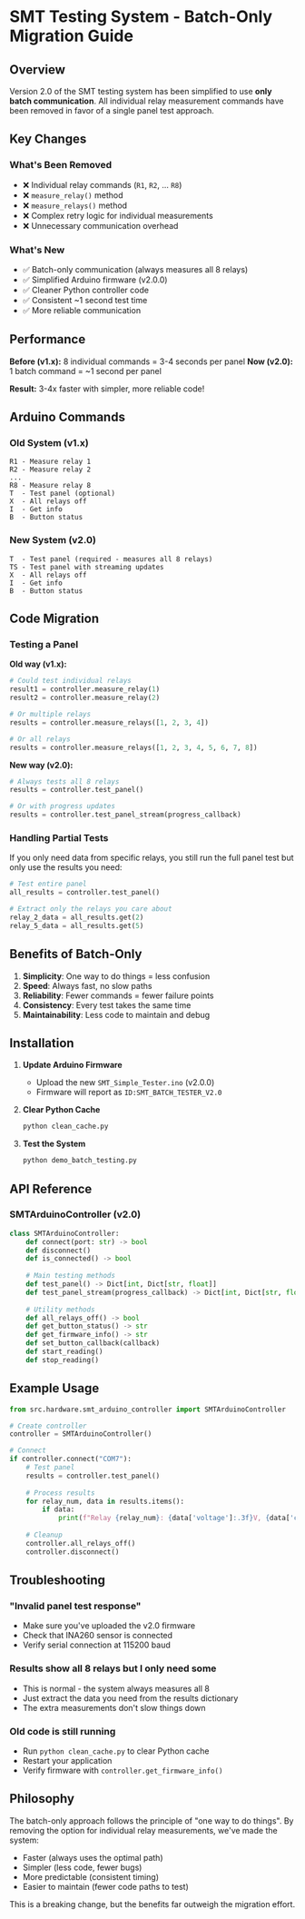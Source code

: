 # SMT Testing System - Batch-Only Migration Guide

## Overview

Version 2.0 of the SMT testing system has been simplified to use **only batch communication**. All individual relay measurement commands have been removed in favor of a single panel test approach.

## Key Changes

### What's Been Removed
- ❌ Individual relay commands (`R1`, `R2`, ... `R8`)
- ❌ `measure_relay()` method
- ❌ `measure_relays()` method
- ❌ Complex retry logic for individual measurements
- ❌ Unnecessary communication overhead

### What's New
- ✅ Batch-only communication (always measures all 8 relays)
- ✅ Simplified Arduino firmware (v2.0.0)
- ✅ Cleaner Python controller code
- ✅ Consistent ~1 second test time
- ✅ More reliable communication

## Performance

**Before (v1.x):** 8 individual commands = 3-4 seconds per panel
**Now (v2.0):** 1 batch command = ~1 second per panel

**Result:** 3-4x faster with simpler, more reliable code!

## Arduino Commands

### Old System (v1.x)
```
R1 - Measure relay 1
R2 - Measure relay 2
...
R8 - Measure relay 8
T  - Test panel (optional)
X  - All relays off
I  - Get info
B  - Button status
```

### New System (v2.0)
```
T  - Test panel (required - measures all 8 relays)
TS - Test panel with streaming updates
X  - All relays off
I  - Get info
B  - Button status
```

## Code Migration

### Testing a Panel

**Old way (v1.x):**
```python
# Could test individual relays
result1 = controller.measure_relay(1)
result2 = controller.measure_relay(2)

# Or multiple relays
results = controller.measure_relays([1, 2, 3, 4])

# Or all relays
results = controller.measure_relays([1, 2, 3, 4, 5, 6, 7, 8])
```

**New way (v2.0):**
```python
# Always tests all 8 relays
results = controller.test_panel()

# Or with progress updates
results = controller.test_panel_stream(progress_callback)
```

### Handling Partial Tests

If you only need data from specific relays, you still run the full panel test but only use the results you need:

```python
# Test entire panel
all_results = controller.test_panel()

# Extract only the relays you care about
relay_2_data = all_results.get(2)
relay_5_data = all_results.get(5)
```

## Benefits of Batch-Only

1. **Simplicity**: One way to do things = less confusion
2. **Speed**: Always fast, no slow paths
3. **Reliability**: Fewer commands = fewer failure points
4. **Consistency**: Every test takes the same time
5. **Maintainability**: Less code to maintain and debug

## Installation

1. **Update Arduino Firmware**
   - Upload the new `SMT_Simple_Tester.ino` (v2.0.0)
   - Firmware will report as `ID:SMT_BATCH_TESTER_V2.0`

2. **Clear Python Cache**
   ```bash
   python clean_cache.py
   ```

3. **Test the System**
   ```bash
   python demo_batch_testing.py
   ```

## API Reference

### SMTArduinoController (v2.0)

```python
class SMTArduinoController:
    def connect(port: str) -> bool
    def disconnect()
    def is_connected() -> bool
    
    # Main testing methods
    def test_panel() -> Dict[int, Dict[str, float]]
    def test_panel_stream(progress_callback) -> Dict[int, Dict[str, float]]
    
    # Utility methods
    def all_relays_off() -> bool
    def get_button_status() -> str
    def get_firmware_info() -> str
    def set_button_callback(callback)
    def start_reading()
    def stop_reading()
```

## Example Usage

```python
from src.hardware.smt_arduino_controller import SMTArduinoController

# Create controller
controller = SMTArduinoController()

# Connect
if controller.connect("COM7"):
    # Test panel
    results = controller.test_panel()
    
    # Process results
    for relay_num, data in results.items():
        if data:
            print(f"Relay {relay_num}: {data['voltage']:.3f}V, {data['current']:.3f}A")
    
    # Cleanup
    controller.all_relays_off()
    controller.disconnect()
```

## Troubleshooting

### "Invalid panel test response"
- Make sure you've uploaded the v2.0 firmware
- Check that INA260 sensor is connected
- Verify serial connection at 115200 baud

### Results show all 8 relays but I only need some
- This is normal - the system always measures all 8
- Just extract the data you need from the results dictionary
- The extra measurements don't slow things down

### Old code is still running
- Run `python clean_cache.py` to clear Python cache
- Restart your application
- Verify firmware with `controller.get_firmware_info()`

## Philosophy

The batch-only approach follows the principle of "one way to do things". By removing the option for individual relay measurements, we've made the system:
- Faster (always uses the optimal path)
- Simpler (less code, fewer bugs)
- More predictable (consistent timing)
- Easier to maintain (fewer code paths to test)

This is a breaking change, but the benefits far outweigh the migration effort.

